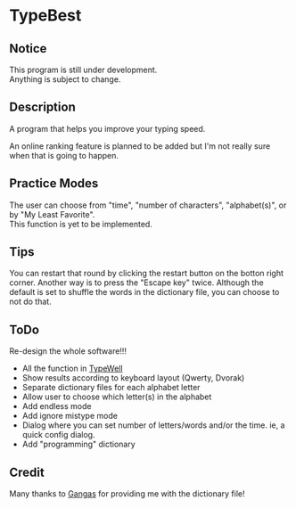 TypeBest
========

Notice
------
This program is still under development.  
Anything is subject to change.  

Description
-----------
A program that helps you improve your typing speed.

An online ranking feature is planned to be added but I'm not really sure when that is going to happen.

Practice Modes
--------------
The user can choose from "time", "number of characters", "alphabet(s)", or by "My Least Favorite".  
This function is yet to be implemented.  

Tips
----
You can restart that round by clicking the restart button on the botton right corner. Another way is to press the "Escape key" twice. Although the default is set to shuffle the words in the dictionary file, you can choose to not do that.  

ToDo
----
Re-design the whole software!!!

* All the function in [TypeWell](http://members.jcom.home.ne.jp/gangas2/download.html)
* Show results according to keyboard layout (Qwerty, Dvorak)
* Separate dictionary files for each alphabet letter
* Allow user to choose which letter(s) in the alphabet
* Add endless mode
* Add ignore mistype mode
* Dialog where you can set number of letters/words and/or the time. ie, a quick config dialog.
* Add "programming" dictionary

Credit
------
Many thanks to [Gangas](http://www.twfan.com/) for providing me with the dictionary file!  
